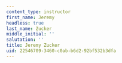 ```yaml
---
content_type: instructor
first_name: Jeremy
headless: true
last_name: Zucker
middle_initial: ''
salutation: ''
title: Jeremy Zucker
uid: 22546709-3460-c0ab-b6d2-92bf532b3dfa
---
```

